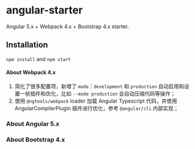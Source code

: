# angular-starter
Angular 5.x + Webpack 4.x + Bootstrap 4.x starter.

## Installation

`npm install` and `npm start`

#### About Webpack 4.x
1. 简化了很多配置项，新增了 `mode`：`development` 和 `production` 自动启用和设置一些插件和优化，比如 `--mode production` 会自动压缩代码等操作；
1. 使用 `@ngtools/webpack` loader 加载 Angular Typescript 代码，并使用 AngularCompilerPlugin 插件进行优化，参考 `@angular/cli` 内部实现；

### About Angular 5.x

### About Bootstrap 4.x
